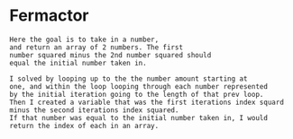 # Fermactor
	Here the goal is to take in a number, 
	and return an array of 2 numbers. The first
	number squared minus the 2nd number squared should
	equal the initial number taken in.

	I solved by looping up to the the number amount starting at
	one, and within the loop looping through each number represented
	by the initial iteration going to the length of that prev loop.
	Then I created a variable that was the first iterations index squard
	minus the second iterations index squared. 
	If that number was equal to the initial number taken in, I would
	return the index of each in an array.